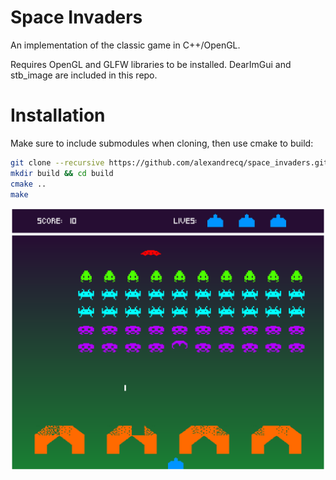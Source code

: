 # Space Invaders
An implementation of the classic game in C++/OpenGL.

Requires OpenGL and GLFW libraries to be installed. DearImGui and stb_image are included in this repo.

# Installation
Make sure to include submodules when cloning, then use cmake to build:

```sh
git clone --recursive https://github.com/alexandrecq/space_invaders.git
mkdir build && cd build
cmake ..
make
```

![Alt text](/screenshot.png?raw=true "screenshot")
